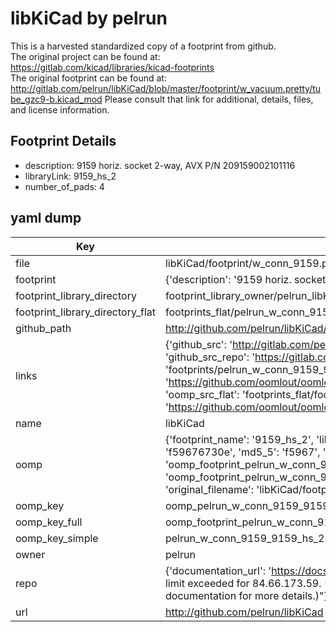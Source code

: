 # libKiCad by pelrun  
This is a harvested standardized copy of a footprint from github.  
The original project can be found at:  
https://gitlab.com/kicad/libraries/kicad-footprints  
The original footprint can be found at:
http://gitlab.com/pelrun/libKiCad/blob/master/footprint/w_vacuum.pretty/tube_gzc9-b.kicad_mod
Please consult that link for additional, details, files, and license information.  
## Footprint Details
* description: 9159 horiz. socket 2-way, AVX P/N 209159002101116  
* libraryLink: 9159_hs_2  
* number_of_pads: 4  
## yaml dump  
| Key | Value |  
| --- | --- |  
| file | libKiCad/footprint/w_conn_9159.pretty/9159_hs_2.kicad_mod |  
| footprint | {'description': '9159 horiz. socket 2-way, AVX P/N 209159002101116', 'libraryLink': '9159_hs_2', 'number_of_pads': 4} |  
| footprint_library_directory | footprint_library_owner/pelrun_libKiCad |  
| footprint_library_directory_flat | footprints_flat/pelrun_w_conn_9159_9159_hs_2/working |  
| github_path | http://github.com/pelrun/libKiCad/blob/master/footprint/w_conn_9159.pretty/9159_hs_2.kicad_mod |  
| links | {'github_src': 'http://gitlab.com/pelrun/libKiCad/blob/master/footprint/w_vacuum.pretty/tube_gzc9-b.kicad_mod', 'github_src_repo': 'https://gitlab.com/kicad/libraries/kicad-footprints', 'oomp_bot': 'footprints/pelrun_w_conn_9159_9159_hs_2/working', 'oomp_bot_github': 'https://github.com/oomlout/oomlout_oomp_footprint_bot/tree/main/footprints/pelrun_w_conn_9159_9159_hs_2/working', 'oomp_src_flat': 'footprints_flat/footprints_flat/pelrun_w_conn_9159_9159_hs_2/working', 'oomp_src_flat_github': 'https://github.com/oomlout/oomlout_oomp_footprint_src/tree/main/footprints_flat/pelrun_w_conn_9159_9159_hs_2/working'} |  
| name | libKiCad |  
| oomp | {'footprint_name': '9159_hs_2', 'library_name': 'w_conn_9159', 'md5': 'f59676730e6b35df57754ab49c6afba2', 'md5_10': 'f59676730e', 'md5_5': 'f5967', 'md5_6': 'f59676', 'oomp_key': 'oomp_pelrun_w_conn_9159_9159_hs_2', 'oomp_key_extra': 'oomp_footprint_pelrun_w_conn_9159_9159_hs_2', 'oomp_key_full': 'oomp_footprint_pelrun_w_conn_9159_9159_hs_2_f59676', 'oomp_key_simple': 'pelrun_w_conn_9159_9159_hs_2', 'original_filename': 'libKiCad/footprint/w_conn_9159.pretty/9159_hs_2.kicad_mod', 'owner_name': 'pelrun'} |  
| oomp_key | oomp_pelrun_w_conn_9159_9159_hs_2 |  
| oomp_key_full | oomp_footprint_pelrun_w_conn_9159_9159_hs_2 |  
| oomp_key_simple | pelrun_w_conn_9159_9159_hs_2 |  
| owner | pelrun |  
| repo | {'documentation_url': 'https://docs.github.com/rest/overview/resources-in-the-rest-api#rate-limiting', 'message': "API rate limit exceeded for 84.66.173.59. (But here's the good news: Authenticated requests get a higher rate limit. Check out the documentation for more details.)"} |  
| url | http://github.com/pelrun/libKiCad |  

